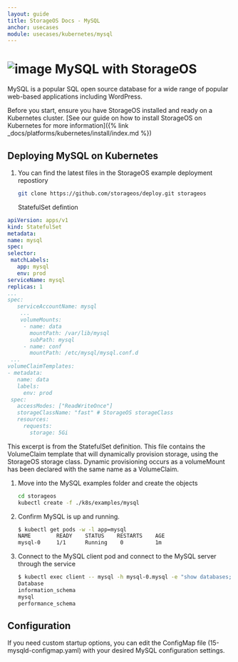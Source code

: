 ```yaml
---
layout: guide
title: StorageOS Docs - MySQL
anchor: usecases
module: usecases/kubernetes/mysql
---
```


# ![image](/images/docs/explore/mysqllogo.png) MySQL with StorageOS

MySQL is a popular SQL open source database for a wide range of popular
web-based applications including WordPress.

Before you start, ensure you have StorageOS installed and ready on a Kubernetes
cluster. [See our guide on how to install StorageOS on Kubernetes for more
information]({% link _docs/platforms/kubernetes/install/index.md %})

## Deploying MySQL on Kubernetes

1. You can find the latest files in the StorageOS example deployment repostiory
   ```bash
   git clone https://github.com/storageos/deploy.git storageos
   ```
   StatefulSet defintion
  ```yaml
apiVersion: apps/v1
kind: StatefulSet
metadata:
 name: mysql
spec:
 selector:
   matchLabels:
     app: mysql
     env: prod
 serviceName: mysql
 replicas: 1
 ...
 spec:
     serviceAccountName: mysql
      ...
      volumeMounts:
       - name: data
         mountPath: /var/lib/mysql
         subPath: mysql
       - name: conf
         mountPath: /etc/mysql/mysql.conf.d
   ...
volumeClaimTemplates:
 - metadata:
     name: data
     labels:
       env: prod
   spec:
     accessModes: ["ReadWriteOnce"]
     storageClassName: "fast" # StorageOS storageClass 
     resources:
       requests:
         storage: 5Gi
   ```
   This excerpt is from the StatefulSet definition. This file contains the
   VolumeClaim template that will dynamically provision storage, using the
   StorageOS storage class. Dynamic provisioning occurs as a volumeMount has
   been declared with the same name as a VolumeClaim.

1. Move into the MySQL examples folder and create the objects

   ```bash
   cd storageos
   kubectl create -f ./k8s/examples/mysql
   ```

1. Confirm MySQL is up and running.

   ```bash
   $ kubectl get pods -w -l app=mysql
   NAME        READY    STATUS    RESTARTS    AGE
   mysql-0     1/1      Running    0          1m
   ```

1. Connect to the MySQL client pod and connect to the MySQL server through the
   service
   ```bash
   $ kubectl exec client -- mysql -h mysql-0.mysql -e "show databases;"
   Database
   information_schema
   mysql
   performance_schema
   ```

## Configuration

If you need custom startup options, you can edit the ConfigMap file
(15-mysqld-configmap.yaml) with your desired MySQL configuration settings.
